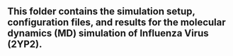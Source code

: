 ## This folder contains the simulation setup, configuration files, and results for the molecular dynamics (MD) simulation of Influenza Virus (2YP2).
